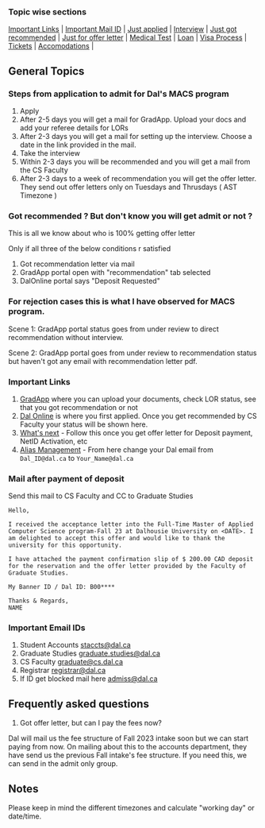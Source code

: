 ### Topic wise sections
<nav>
 <a href="/imp_links/">Important Links</a> |
 <a href="/imp_mail_ids/">Important Mail ID</a> |
 <a href="/just_applied/">Just applied</a> |
 <a href="/interview/">Interview</a> |
 <a href="/got_recommended/">Just got recommended</a> |
 <a href="/got_offer_letter/">Just for offer letter</a> |
 <a href="/medical_test/">Medical Test</a> |
 <a href="/loan/">Loan</a> |
 <a href="/visa_process/">Visa Process</a> |
 <a href="/ticket/">Tickets</a> |
 <a href="/accomodation/">Accomodations</a> |
</nav>

## General Topics


### Steps from application to admit for Dal's MACS program
1. Apply
2. After 2-5 days you will get a mail for GradApp. Upload your docs and add your referee details for LORs
3. After 2-3 days you will get a mail for setting up the interview. Choose a date in the link provided in the mail.
4. Take the interview
5. Within 2-3 days you will be recommended and you will get a mail from the CS Faculty
6. After 2-3 days to a week of recommendation you will get the offer letter. They send out offer letters only on Tuesdays and Thrusdays ( AST Timezone )

### Got recommended ? But don't know you will get admit or not ?

This is all we know about who is 100% getting offer letter

Only if all three of the below conditions r satisfied

1. Got recommendation letter via mail
2. GradApp portal open with "recommendation" tab selected
3. DalOnline portal says "Deposit Requested"

### For rejection cases this is what I have observed for MACS program.

Scene 1:
GradApp portal status goes from under review to direct recommendation without interview.

Scene 2:
GradApp portal goes from under review to recommendation status but haven't got any email with recommendation letter pdf.


### Important Links
 1. [GradApp](https://login.cs.dal.ca/cas/login?service=https%3A//graduate.cs.dal.ca/casservice) where you can upload your documents, check LOR status, see that you got recommendation or not
 2. [Dal Online](https://dalonline.dal.ca/PROD/bwskasta.P_DispStatusSaradap?appno=1) is where you first applied. Once you get recommended by CS Faculty your status will be shown here.
 3. [What's next](https://www.dal.ca/faculty/gradstudies/apply-graduate-studies/how-to-apply/whats-next.html) - Follow this once you get offer letter for Deposit payment, NetID Activation, etc
 4. [Alias Management](https://aliasmanagement.dal.ca/login) - From here change your Dal email from `Dal_ID@dal.ca` to `Your_Name@dal.ca`

### Mail after payment of deposit

Send this mail to CS Faculty and CC to Graduate Studies

```
Hello,

I received the acceptance letter into the Full-Time Master of Applied Computer Science program-Fall 23 at Dalhousie University on <DATE>. I am delighted to accept this offer and would like to thank the university for this opportunity.

I have attached the payment confirmation slip of $ 200.00 CAD deposit for the reservation and the offer letter provided by the Faculty of Graduate Studies.

My Banner ID / Dal ID: B00****

Thanks & Regards,
NAME
```

### Important Email IDs

1. Student Accounts staccts@dal.ca
2. Graduate Studies graduate.studies@dal.ca
3. CS Faculty graduate@cs.dal.ca
4. Registrar registrar@dal.ca
5. If ID get blocked mail here admiss@dal.ca


## Frequently asked questions

1. Got offer letter, but can I pay the fees now?

Dal will mail us the fee structure of Fall 2023 intake soon but we can start paying from now. On mailing about this to the accounts department, they have send us the previous Fall intake's fee structure. If you need this, we can send in the admit only group.



## Notes

Please keep in mind the different timezones and calculate "working day" or date/time.
